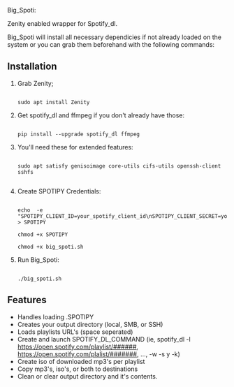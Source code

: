 Big_Spoti:

Zenity enabled wrapper for Spotify_dl.

Big_Spoti will install all necessary dependicies if not already loaded on the system or you can grab them beforehand with the following commands:

## Installation

1. Grab Zenity;
    ```

    sudo apt install Zenity

    ```

2. Get spotify_dl and ffmpeg if you don't already have those:
    ```

    pip install --upgrade spotify_dl ffmpeg

    ``` 

3. You'll need these for extended features:
    ```

    sudo apt satisfy genisoimage core-utils cifs-utils openssh-client sshfs


    ```

4. Create SPOTIPY Credentials:
    ```

    echo  -e "SPOTIPY_CLIENT_ID=your_spotify_client_id\nSPOTIPY_CLIENT_SECRET=your_spotify_client_secret" > SPOTIPY

    chmod +x SPOTIPY

    chmod +x big_spoti.sh

    ```

5.  Run Big_Spoti:
    ```

    ./big_spoti.sh

    ```
## Features
- Handles loading .SPOTIPY
- Creates your output directory (local, SMB, or SSH)
- Loads playlists URL's (space seperated)
- Create and launch SPOTIFY_DL_COMMAND (ie, spotify_dl -l https://open.spotify.com/playlist/######, https://open.spotify.com/plalist/#######, ..., -w -s y -k)
- Create iso of downloaded mp3's per playlist
- Copy mp3's, iso's, or both to destinations
- Clean or clear output directory and it's contents.


